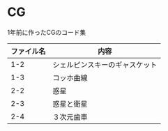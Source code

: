 # CG
1年前に作ったCGのコード集

| ファイル名 | 内容 |
|---|---|
| 1-2 | シェルピンスキーのギャスケット |
| 1-3 | コッホ曲線 |
|2-2|惑星|
|2-3|惑星と衛星|
|2-4|３次元歯車|
